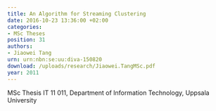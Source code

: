```yaml
---
title: An Algorithm for Streaming Clustering
date: 2016-10-23 13:36:00 +02:00
categories:
- MSc Theses
position: 31
authors:
- Jiaowei Tang
urn: urn:nbn:se:uu:diva-150820
download: /uploads/research/Jiaowei.TangMSc.pdf
year: 2011
---
```


MSc Thesis IT 11 011, Department of Information Technology, Uppsala University
